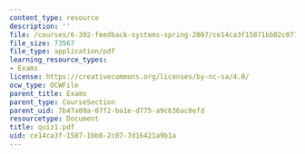 ```yaml
---
content_type: resource
description: ''
file: /courses/6-302-feedback-systems-spring-2007/ce14ca3f15871bb02c077d16421a9b1a_quiz1.pdf
file_size: 73567
file_type: application/pdf
learning_resource_types:
- Exams
license: https://creativecommons.org/licenses/by-nc-sa/4.0/
ocw_type: OCWFile
parent_title: Exams
parent_type: CourseSection
parent_uid: 7b47a09a-07f2-ba1e-d775-a9c636ac0efd
resourcetype: Document
title: quiz1.pdf
uid: ce14ca3f-1587-1bb0-2c07-7d16421a9b1a
---
```

